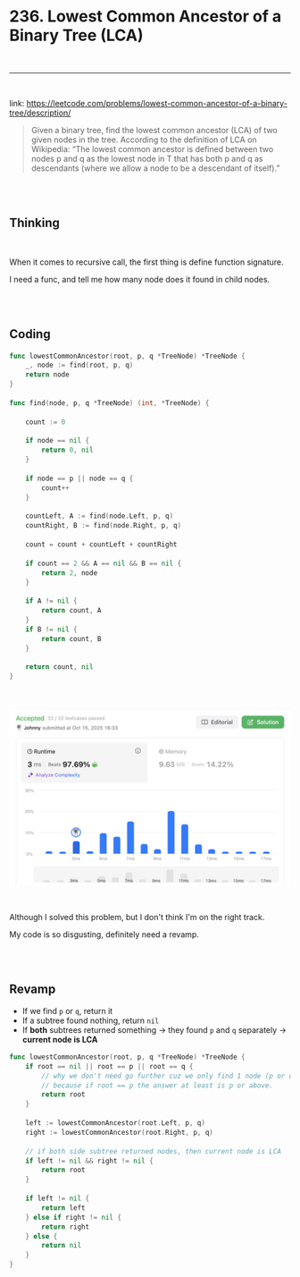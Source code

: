 # 236. Lowest Common Ancestor of a Binary Tree (LCA)

<br>

---

<br>

link: https://leetcode.com/problems/lowest-common-ancestor-of-a-binary-tree/description/

> Given a binary tree, find the lowest common ancestor (LCA) of two given nodes in the tree.
> According to the definition of LCA on Wikipedia: “The lowest common ancestor is defined between two nodes p and q as the lowest node in T that has both p and q as descendants (where we allow a node to be a descendant of itself).”

<br>
<br>


## Thinking

<br>

When it comes to recursive call, the first thing is define function signature.

I need a func, and tell me how many node does it found in child nodes.

<br>
<br>

## Coding

```go
func lowestCommonAncestor(root, p, q *TreeNode) *TreeNode {
	_, node := find(root, p, q)
	return node
}

func find(node, p, q *TreeNode) (int, *TreeNode) {

	count := 0

	if node == nil {
		return 0, nil
	}

	if node == p || node == q {
		count++
	}

	countLeft, A := find(node.Left, p, q)
	countRight, B := find(node.Right, p, q)

	count = count + countLeft + countRight

	if count == 2 && A == nil && B == nil {
		return 2, node
	}

	if A != nil {
		return count, A
	}
	if B != nil {
		return count, B
	}

	return count, nil
}
```

<br>

![1.png](imgs/1.png)

<br>

Although I solved this problem, but I don't think I'm on the right track.

My code is so disgusting, definitely need a revamp.

<br>
<br>

## Revamp

- If we find `p` or `q`, return it
- If a subtree found nothing, return `nil`
- If **both** subtrees returned something → they found `p` and `q` separately → **current node is LCA**

```go
func lowestCommonAncestor(root, p, q *TreeNode) *TreeNode {
	if root == nil || root == p || root == q {
		// why we don't need go further cuz we only find 1 node (p or q)?
		// because if root == p the answer at least is p or above.
		return root
	}

	left := lowestCommonAncestor(root.Left, p, q)
	right := lowestCommonAncestor(root.Right, p, q)

	// if both side subtree returned nodes, then current node is LCA
	if left != nil && right != nil {
		return root
	}

	if left != nil {
		return left
	} else if right != nil {
		return right
	} else {
		return nil
	}
}
```
